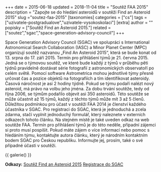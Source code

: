 +++
date = 2015-06-18
updated = 2018-11-04
title = "Soutěž FAA 2015"
description = "Zapojte se do hledání asteroidů v soutěži Find an Asteroid 2015"
slug ="soutez-faa-2015"
[taxonomies]
categories = ["cs"]
tags = ["uzivatele-postgradualove","uzivatele-vysokoskolaci"]
[extra]
author = ""
popisky = ["Soutěž Find an Asteroid 2015."]
related = ["soutez","sgac","space-generation-advisory-council"]
+++

Space Generation Advisory Council (SGAC) ve spolupráci s International Astronomical Search Collaboration (IASC) a Minor Planet Center (MPC) organizují soutěž nazvanou „Find An Asteroid 2015“, která se bude konat od 13. srpna do 17. září 2015. Termín pro přihlášení týmů je 21. června 2015. Jedná se o týmovou soutěž, ve které bude každý z týmů v průběhu pěti týdnů pravidelně dostávat série fotografií z astronomických observatoří po celém světě. Pomocí software Astrometrica mohou jednotlivé týmy přesně určovat čas a pozice objektů na fotografiích a tím identifikovat asteroidy. Časová náročnost je asi 2 hodiny týdně. Pokud se týmu podaří nalézt nový asteroid, má právo na volbu jeho jména. Za dobu trvání soutěže, tedy od října 2006, se týmům podařilo objevit asi 350 asteroidů. Této soutěže se může účastnit až 15 týmů, každý z těchto týmů může mít 3 až 5 členů. Důležitou podmínkou pro účast v soutěži FAA 2014 je členství každého účastníka v SGAC. Pro registraci do SGAC, která je jednoduchá a zcela zdarma, stačí vyplnit jednoduchý formulář, který naleznete v externích odkazech tohoto článku. Na stejném místě je také uveden odkaz na web soutěže FAA. Termín pro přihlášení týmů je do této neděle, případní zájemci si proto musí pospíšit. Pokud máte zájem o více informací nebo pomoc s hledáním týmu, kontaktujte autora článku, který je národním kontaktním bodem SGAC pro Českou republiku. Informujte jej, prosím, také o své případné účasti v soutěži.

{{ galerie() }}

**Odkazy:**
[Soutěž Find an Asteroid 2015]
[Registrace do SGAC]

[Soutěž Find an Asteroid 2015]: http://spacegeneration.org/projects/neo-project-group/103-competitions/1399-find-an-asteroid-2015-search-campaign.html
[Registrace do SGAC]: http://www.spacegeneration.org/join-sgac/become-a-member.html
